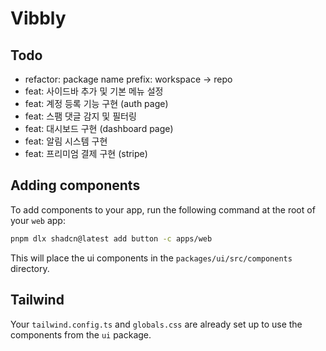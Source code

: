 # Vibbly

## Todo

- refactor: package name prefix: workspace -> repo
- feat: 사이드바 추가 및 기본 메뉴 설정
- feat: 계정 등록 기능 구현 (auth page)
- feat: 스팸 댓글 감지 및 필터링
- feat: 대시보드 구현 (dashboard page)
- feat: 알림 시스템 구현
- feat: 프리미엄 결제 구현 (stripe)

## Adding components

To add components to your app, run the following command at the root of your `web` app:

```bash
pnpm dlx shadcn@latest add button -c apps/web
```

This will place the ui components in the `packages/ui/src/components` directory.

## Tailwind

Your `tailwind.config.ts` and `globals.css` are already set up to use the components from the `ui` package.
